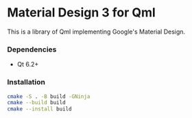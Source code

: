 # Material Design 3 for Qml
This is a library of Qml implementing Google's Material Design.

### Dependencies

- Qt 6.2+

### Installation
```bash
cmake -S . -B build -GNinja
cmake --build build
cmake --install build
```